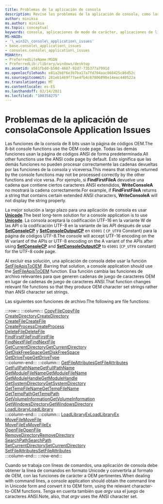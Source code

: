 ```yaml
---
title: Problemas de la aplicación de consola
description: Revise los problemas de la aplicación de consola, como las funciones que toman o devuelven cadenas de juego de caracteres OEM frente a funciones que toman o devuelven cadenas de juego de caracteres ANSI.
author: miniksa
ms.author: miniksa
ms.topic: conceptual
keywords: consola, aplicaciones de modo de carácter, aplicaciones de línea de comandos, aplicaciones de terminal, API de consola
MS-HAID:
- '\_win32\_console\_application\_issues'
- base.console\_application\_issues
- consoles.console\_application\_issues
MSHAttr:
- PreferredSiteName:MSDN
- PreferredLib:/library/windows/desktop
ms.assetid: a561fbdd-b50d-4687-92d7-735377a7991d
ms.openlocfilehash: e81a2b8f6e3b7ba17a7fd704aac868425c86d52c
ms.sourcegitcommit: 281eb1469f77ae4fb4c67806898e14eac440522a
ms.translationtype: MT
ms.contentlocale: es-ES
ms.lasthandoff: 02/14/2021
ms.locfileid: "100358275"
---
```

# <a name="console-application-issues"></a><span data-ttu-id="30ad2-104">Problemas de la aplicación de consola</span><span class="sxs-lookup"><span data-stu-id="30ad2-104">Console Application Issues</span></span>

<span data-ttu-id="30ad2-105">Las funciones de la consola de 8 bits usan la página de códigos OEM.</span><span class="sxs-lookup"><span data-stu-id="30ad2-105">The 8-bit console functions use the OEM code page.</span></span> <span data-ttu-id="30ad2-106">Todas las demás funciones usan la página de códigos ANSI de forma predeterminada.</span><span class="sxs-lookup"><span data-stu-id="30ad2-106">All other functions use the ANSI code page by default.</span></span> <span data-ttu-id="30ad2-107">Esto significa que las demás funciones no pueden procesar correctamente las cadenas devueltas por las funciones de la consola y viceversa.</span><span class="sxs-lookup"><span data-stu-id="30ad2-107">This means that strings returned by the console functions may not be processed correctly by the other functions and vice versa.</span></span> <span data-ttu-id="30ad2-108">Por ejemplo, si **FindFirstFileA** devuelve una cadena que contiene ciertos caracteres ANSI extendidos, **WriteConsoleA** no mostrará la cadena correctamente.</span><span class="sxs-lookup"><span data-stu-id="30ad2-108">For example, if **FindFirstFileA** returns a string that contains certain extended ANSI characters, **WriteConsoleA** will not display the string properly.</span></span>

<span data-ttu-id="30ad2-109">La mejor solución a largo plazo para una aplicación de consola es usar **[Unicode](/windows/win32/intl/unicode)**.</span><span class="sxs-lookup"><span data-stu-id="30ad2-109">The best long-term solution for a console application is to use **[Unicode](/windows/win32/intl/unicode)**.</span></span> <span data-ttu-id="30ad2-110">La consola aceptará la codificación UTF-16 en la variante W de las API o la codificación UTF-8 en la variante de las API después de usar **[SetConsoleCP](setconsolecp.md)** y **[SetConsoleOutputCP](setconsoleoutputcp.md)** en `65001` ( `CP_UTF8` Constant) para la página de códigos UTF-8.</span><span class="sxs-lookup"><span data-stu-id="30ad2-110">The console will accept UTF-16 encoding on the W variant of the APIs or UTF-8 encoding on the A variant of the APIs after using **[SetConsoleCP](setconsolecp.md)** and **[SetConsoleOutputCP](setconsoleoutputcp.md)** to `65001` (`CP_UTF8` constant) for the UTF-8 code page.</span></span>

<span data-ttu-id="30ad2-111">Al excluir esa solución, una aplicación de consola debe usar la función [SetFileApisToOEM](/windows/win32/api/fileapi/nf-fileapi-setfileapistooem) .</span><span class="sxs-lookup"><span data-stu-id="30ad2-111">Barring that solution, a console application should use the [SetFileApisToOEM](/windows/win32/api/fileapi/nf-fileapi-setfileapistooem) function.</span></span> <span data-ttu-id="30ad2-112">Esa función cambia las funciones de archivo relevantes para que generen cadenas de juego de caracteres OEM en lugar de cadenas de juego de caracteres ANSI.</span><span class="sxs-lookup"><span data-stu-id="30ad2-112">That function changes relevant file functions so that they produce OEM character set strings rather than ANSI character set strings.</span></span>

<span data-ttu-id="30ad2-113">Las siguientes son funciones de archivo:</span><span class="sxs-lookup"><span data-stu-id="30ad2-113">The following are file functions:</span></span>

:::row:::
    :::column:::
        [<span data-ttu-id="30ad2-114">CopyFile</span><span class="sxs-lookup"><span data-stu-id="30ad2-114">CopyFile</span></span>](/windows/win32/api/winbase/nf-winbase-copyfile)  
        [<span data-ttu-id="30ad2-115">CreateDirectory</span><span class="sxs-lookup"><span data-stu-id="30ad2-115">CreateDirectory</span></span>](/windows/win32/api/fileapi/nf-fileapi-createdirectorya)  
        [<span data-ttu-id="30ad2-116">CreateFile</span><span class="sxs-lookup"><span data-stu-id="30ad2-116">CreateFile</span></span>](/windows/win32/api/fileapi/nf-fileapi-createfilea)  
        [<span data-ttu-id="30ad2-117">CreateProcess</span><span class="sxs-lookup"><span data-stu-id="30ad2-117">CreateProcess</span></span>](/windows/win32/api/processthreadsapi/nf-processthreadsapi-createprocessa)  
        [<span data-ttu-id="30ad2-118">DeleteFile</span><span class="sxs-lookup"><span data-stu-id="30ad2-118">DeleteFile</span></span>](/windows/win32/api/fileapi/nf-fileapi-deletefilea)  
        [<span data-ttu-id="30ad2-119">FindFirstFile</span><span class="sxs-lookup"><span data-stu-id="30ad2-119">FindFirstFile</span></span>](/windows/win32/api/fileapi/nf-fileapi-findfirstfilea)  
        [<span data-ttu-id="30ad2-120">FindNextFile</span><span class="sxs-lookup"><span data-stu-id="30ad2-120">FindNextFile</span></span>](/windows/win32/api/fileapi/nf-fileapi-findnextfilea)  
        [<span data-ttu-id="30ad2-121">GetCurrentDirectory</span><span class="sxs-lookup"><span data-stu-id="30ad2-121">GetCurrentDirectory</span></span>](/windows/win32/api/winbase/nf-winbase-getcurrentdirectory)  
        [<span data-ttu-id="30ad2-122">GetDiskFreeSpace</span><span class="sxs-lookup"><span data-stu-id="30ad2-122">GetDiskFreeSpace</span></span>](/windows/win32/api/fileapi/nf-fileapi-getdiskfreespacea)  
        [<span data-ttu-id="30ad2-123">GetDriveType</span><span class="sxs-lookup"><span data-stu-id="30ad2-123">GetDriveType</span></span>](/windows/win32/api/fileapi/nf-fileapi-getdrivetypea)  
    :::column-end:::
    :::column:::
        [<span data-ttu-id="30ad2-124">GetFileAttributes</span><span class="sxs-lookup"><span data-stu-id="30ad2-124">GetFileAttributes</span></span>](/windows/win32/api/fileapi/nf-fileapi-getfileattributesa)  
        [<span data-ttu-id="30ad2-125">GetFullPathName</span><span class="sxs-lookup"><span data-stu-id="30ad2-125">GetFullPathName</span></span>](/windows/win32/api/fileapi/nf-fileapi-getfullpathnamea)  
        [<span data-ttu-id="30ad2-126">GetModuleFileName</span><span class="sxs-lookup"><span data-stu-id="30ad2-126">GetModuleFileName</span></span>](/windows/win32/api/libloaderapi/nf-libloaderapi-getmodulefilenamea)  
        [<span data-ttu-id="30ad2-127">GetModuleHandle</span><span class="sxs-lookup"><span data-stu-id="30ad2-127">GetModuleHandle</span></span>](/windows/win32/api/libloaderapi/nf-libloaderapi-getmodulehandlea)  
        [<span data-ttu-id="30ad2-128">GetSystemDirectory</span><span class="sxs-lookup"><span data-stu-id="30ad2-128">GetSystemDirectory</span></span>](/windows/win32/api/sysinfoapi/nf-sysinfoapi-getsystemdirectorya)  
        [<span data-ttu-id="30ad2-129">GetTempFileName</span><span class="sxs-lookup"><span data-stu-id="30ad2-129">GetTempFileName</span></span>](/windows/win32/api/fileapi/nf-fileapi-gettempfilenamea)  
        [<span data-ttu-id="30ad2-130">GetTempPath</span><span class="sxs-lookup"><span data-stu-id="30ad2-130">GetTempPath</span></span>](/windows/win32/api/fileapi/nf-fileapi-gettemppatha)  
        [<span data-ttu-id="30ad2-131">GetVolumeInformation</span><span class="sxs-lookup"><span data-stu-id="30ad2-131">GetVolumeInformation</span></span>](/windows/win32/api/fileapi/nf-fileapi-getvolumeinformationa)  
        [<span data-ttu-id="30ad2-132">GetWindowsDirectory</span><span class="sxs-lookup"><span data-stu-id="30ad2-132">GetWindowsDirectory</span></span>](/windows/win32/api/sysinfoapi/nf-sysinfoapi-getwindowsdirectorya)  
        [<span data-ttu-id="30ad2-133">LoadLibrary</span><span class="sxs-lookup"><span data-stu-id="30ad2-133">LoadLibrary</span></span>](/windows/win32/api/libloaderapi/nf-libloaderapi-loadlibrarya)  
    :::column-end:::
    :::column:::
        [<span data-ttu-id="30ad2-134">LoadLibraryEx</span><span class="sxs-lookup"><span data-stu-id="30ad2-134">LoadLibraryEx</span></span>](/windows/win32/api/libloaderapi/nf-libloaderapi-loadlibraryexa)  
        [<span data-ttu-id="30ad2-135">MoveFile</span><span class="sxs-lookup"><span data-stu-id="30ad2-135">MoveFile</span></span>](/windows/win32/api/winbase/nf-winbase-movefile)  
        [<span data-ttu-id="30ad2-136">MoveFileEx</span><span class="sxs-lookup"><span data-stu-id="30ad2-136">MoveFileEx</span></span>](/windows/win32/api/winbase/nf-winbase-movefileexa)  
        [<span data-ttu-id="30ad2-137">OpenFile</span><span class="sxs-lookup"><span data-stu-id="30ad2-137">OpenFile</span></span>](/windows/win32/api/winbase/nf-winbase-openfile)  
        [<span data-ttu-id="30ad2-138">RemoveDirectory</span><span class="sxs-lookup"><span data-stu-id="30ad2-138">RemoveDirectory</span></span>](/windows/win32/api/fileapi/nf-fileapi-removedirectorya)  
        [<span data-ttu-id="30ad2-139">SearchPath</span><span class="sxs-lookup"><span data-stu-id="30ad2-139">SearchPath</span></span>](/windows/win32/api/processenv/nf-processenv-searchpatha)  
        [<span data-ttu-id="30ad2-140">SetCurrentDirectory</span><span class="sxs-lookup"><span data-stu-id="30ad2-140">SetCurrentDirectory</span></span>](/windows/win32/api/winbase/nf-winbase-setcurrentdirectory)  
        [<span data-ttu-id="30ad2-141">SetFileAttributes</span><span class="sxs-lookup"><span data-stu-id="30ad2-141">SetFileAttributes</span></span>](/windows/win32/api/fileapi/nf-fileapi-setfileattributesa)  
    :::column-end:::
:::row-end:::

<span data-ttu-id="30ad2-142">Cuando se trabaja con líneas de comandos, una aplicación de consola debe obtener la línea de comandos en formato Unicode y convertirla al formato de OEM, con las funciones de carácter a OEM pertinentes.</span><span class="sxs-lookup"><span data-stu-id="30ad2-142">When dealing with command lines, a console application should obtain the command line in Unicode form and convert it to OEM form, using the relevant character-to-OEM functions.</span></span> <span data-ttu-id="30ad2-143">Tenga en cuenta también que *argv* usa el juego de caracteres ANSI.</span><span class="sxs-lookup"><span data-stu-id="30ad2-143">Note, also, that *argv* uses the ANSI character set.</span></span>